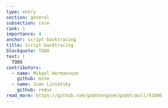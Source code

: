 ```yaml
---
type: entry
section: general
subsection: core
rank: 1
importance: 4
anchor: script-backtracing
title: Script backtracing
blockquote: TODO
text: |
  TODO
contributors:
  - name: Mikael Hermansson
    github: mihe
  - name: Juan Linietsky
    github: reduz
read_more: https://github.com/godotengine/godot/pull/91006
---
```

